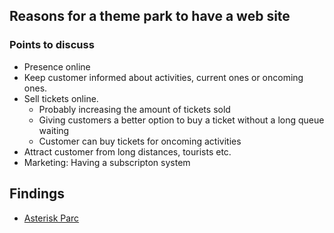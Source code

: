 ## Reasons for a theme park to have a web site
### Points to discuss
- Presence online
- Keep customer informed about activities, current ones or oncoming ones.
- Sell tickets online.
  - Probably increasing the amount of tickets sold
  - Giving customers a better option to buy a ticket without a long queue waiting
  - Customer can buy tickets for oncoming activities
- Attract customer from long distances, tourists etc.
- Marketing: Having a subscripton system


## Findings

- [Asterisk Parc](asterisk_park/asterisk_park.md)